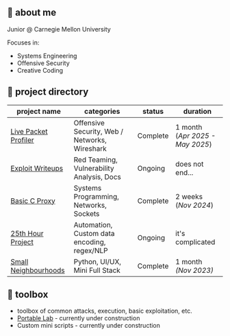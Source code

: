 ## 🐳 about me
Junior @ Carnegie Mellon University

Focuses in:
- Systems Engineering
- Offensive Security
- Creative Coding

## 💫 project directory

| project name                                                              | categories                                    | status   | duration                           |
| ------------------------------------------------------------------------- | --------------------------------------------- | -------- | ---------------------------------- |
| [Live Packet Profiler](cafe%20chatter/cafe%20chatter%20-%20a%20live%20packet%20profiler.md) | Offensive Security, Web / Networks, Wireshark | Complete | 1 month<br>(*Apr 2025 - May 2025*) |
| [Exploit Writeups](exploit%20writeups/exploit%20writeups.md)            | Red Teaming, Vulnerability Analysis, Docs     | Ongoing  | does not end...                    |
| [Basic C Proxy]()                                                         | Systems Programming, Networks, Sockets        | Complete | 2 weeks<br>(*Nov 2024*)            |
| [25th Hour Project]()                                                     | Automation, Custom data encoding, regex/NLP   | Ongoing  | it's complicated                   |
| [Small Neighbourhoods]()                                                  | Python, UI/UX, Mini Full Stack                | Complete | 1 month<br>*(Nov 2023)*            |

## 🎲 toolbox
- toolbox of common attacks, execution, basic exploitation, etc.
- [Portable Lab]() - currently under construction
- Custom mini scripts - currently under construction